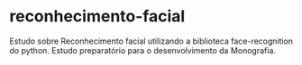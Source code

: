 # reconhecimento-facial
Estudo sobre Reconhecimento facial utilizando a biblioteca face-recognition do python. Estudo preparatório para o desenvolvimento da Monografia.
